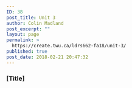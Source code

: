 ```yaml
---
ID: 38
post_title: Unit 3
author: Colin Madland
post_excerpt: ""
layout: page
permalink: >
  https://create.twu.ca/ldrs662-fa18/unit-3/
published: true
post_date: 2018-02-21 20:47:32
---
```

### [Title]
